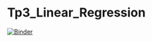 # Tp3_Linear_Regression
[![Binder](https://mybinder.org/badge_logo.svg)](https://mybinder.org/v2/gh/selmakhalifa/Tp3_Linear_Regression/main?filepath=https%3A%2F%2Fgithub.com%2Fselmakhalifa%2FTp3_Linear_Regression%2Fblob%2Fmain%2FTP3_selmakhalifa.ipynb)
